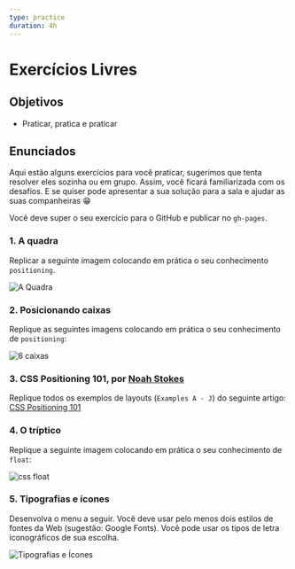 ```yaml
---
type: practice
duration: 4h
---
```


# Exercícios Livres

## Objetivos

* Praticar, pratica e praticar

## Enunciados

Aqui estão alguns exercícios para você praticar, sugerimos que tenta resolver
eles sozinha ou em grupo. Assim, você ficará familiarizada com os desafios. E
se quiser pode apresentar a sua solução para a sala e ajudar as suas
companheiras 😁

Você deve super o seu exercício para o GitHub e publicar no `gh-pages`.

### 1. A quadra

Replicar a seguinte imagem colocando em prática o seu conhecimento
`positioning`.

![A Quadra](https://user-images.githubusercontent.com/39506102/56682848-cd808d80-66a2-11e9-9270-ff182c734b7d.png)

### 2. Posicionando caixas

Replique as seguintes imagens colocando em prática o seu conhecimento de
`positioning`:

![6 caixas](https://user-images.githubusercontent.com/39506102/56683303-9fe81400-66a3-11e9-829a-11503e0a1417.png)

### 3. CSS Positioning 101, por [Noah Stokes](https://alistapart.com/author/nstokes)

Replique todos os exemplos de layouts (`Examples A - J`) do seguinte artigo:
[CSS Positioning 101](https://alistapart.com/article/css-positioning-101)

### 4. O tríptico

Replique a seguinte imagem colocando em prática o seu conhecimento de `float`:

![css float](https://user-images.githubusercontent.com/39506102/56683367-c1e19680-66a3-11e9-9371-8ce0941a49e3.png)

### 5. Tipografias e ícones

Desenvolva o menu a seguir. Você deve usar pelo menos dois estilos de fontes da
Web \(sugestão: Google Fonts\). Você pode usar os tipos de letra iconográficos
de sua escolha.

![Tipografias e
Ícones](https://user-images.githubusercontent.com/25912510/58491544-cd0d6380-8134-11e9-90af-96398889db1f.png)
